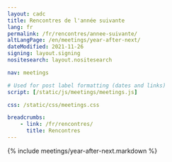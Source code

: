 ```yaml
---
layout: cadc
title: Rencontres de l'année suivante
lang: fr
permalink: /fr/rencontres/annee-suivante/
altLangPage: /en/meetings/year-after-next/
dateModified: 2021-11-26
signing: layout.signing
nositesearch: layout.nositesearch

nav: meetings

# Used for post label formatting (dates and links)
script: [/static/js/meetings/meetings.js]

css: /static/css/meetings.css

breadcrumbs:
    - link: /fr/rencontres/
      title: Rencontres
---
```


{% include meetings/year-after-next.markdown %}

